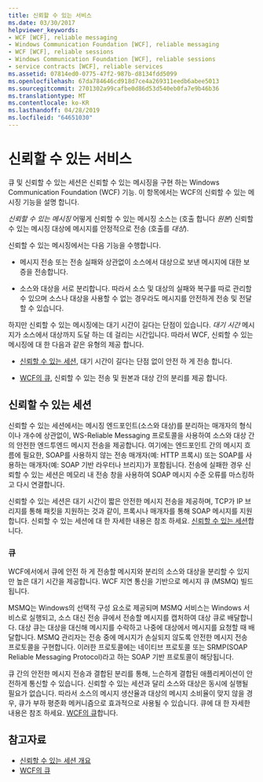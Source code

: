 ```yaml
---
title: 신뢰할 수 있는 서비스
ms.date: 03/30/2017
helpviewer_keywords:
- WCF [WCF], reliable messaging
- Windows Communication Foundation [WCF], reliable messaging
- WCF [WCF], reliable sessions
- Windows Communication Foundation [WCF], reliable sessions
- service contracts [WCF], reliable services
ms.assetid: 07814ed0-0775-47f2-987b-d8134fdd5099
ms.openlocfilehash: 67da784646cd918d7ce4a269311eedb6abee5013
ms.sourcegitcommit: 2701302a99cafbe0d86d53d540eb0fa7e9b46b36
ms.translationtype: MT
ms.contentlocale: ko-KR
ms.lasthandoff: 04/28/2019
ms.locfileid: "64651030"
---
```

# <a name="reliable-services"></a>신뢰할 수 있는 서비스
큐 및 신뢰할 수 있는 세션은 신뢰할 수 있는 메시징을 구현 하는 Windows Communication Foundation (WCF) 기능. 이 항목에서는 WCF의 신뢰할 수 있는 메시징 기능을 설명 합니다.  
  
 *신뢰할 수 있는 메시징* 어떻게 신뢰할 수 있는 메시징 소스는 (호출 합니다 *원본*) 신뢰할 수 있는 메시징 대상에 메시지를 안정적으로 전송 (호출를 *대상*).  
  
 신뢰할 수 있는 메시징에서는 다음 기능을 수행합니다.  
  
- 메시지 전송 또는 전송 실패와 상관없이 소스에서 대상으로 보낸 메시지에 대한 보증을 전송합니다.  
  
- 소스와 대상을 서로 분리합니다. 따라서 소스 및 대상의 실패와 복구를 따로 관리할 수 있으며 소스나 대상을 사용할 수 없는 경우라도 메시지를 안전하게 전송 및 전달할 수 있습니다.  
  
 하지만 신뢰할 수 있는 메시징에는 대기 시간이 길다는 단점이 있습니다. *대기 시간* 메시지가 소스에서 대상까지 도달 하는 데 걸리는 시간입니다. 따라서 WCF, 신뢰할 수 있는 메시징에 대 한 다음과 같은 유형의 제공 합니다.  
  
- [신뢰할 수 있는 세션](../../../docs/framework/wcf/feature-details/reliable-sessions.md), 대기 시간이 길다는 단점 없이 안전 하 게 전송 합니다.  
  
- [WCF의 큐](../../../docs/framework/wcf/feature-details/queues-in-wcf.md), 신뢰할 수 있는 전송 및 원본과 대상 간의 분리를 제공 합니다.  
  
## <a name="reliable-sessions"></a>신뢰할 수 있는 세션  
 신뢰할 수 있는 세션에서는 메시징 엔드포인트(소스와 대상)를 분리하는 매개자의 형식이나 개수에 상관없이, WS-Reliable Messaging 프로토콜을 사용하여 소스와 대상 간의 안전한 엔드투엔드 메시지 전송을 제공합니다. 여기에는 엔드포인트 간의 메시지 흐름에 필요한, SOAP를 사용하지 않는 전송 매개자(예: HTTP 프록시) 또는 SOAP를 사용하는 매개자(예: SOAP 기반 라우터나 브리지)가 포함됩니다. 전송에 실패한 경우 신뢰할 수 있는 세션은 메모리 내 전송 창을 사용하여 SOAP 메시지 수준 오류를 마스킹하고 다시 연결합니다.  
  
 신뢰할 수 있는 세션은 대기 시간이 짧은 안전한 메시지 전송을 제공하며, TCP가 IP 브리지를 통해 패킷을 지원하는 것과 같이, 프록시나 매개자를 통해 SOAP 메시지를 지원합니다. 신뢰할 수 있는 세션에 대 한 자세한 내용은 참조 하세요. [신뢰할 수 있는 세션](../../../docs/framework/wcf/feature-details/reliable-sessions.md)합니다.  
  
### <a name="queues"></a>큐  
 WCF에서에서 큐에 안전 하 게 전송할 메시지와 분리의 소스와 대상을 분리할 수 있지만 높은 대기 시간을 제공합니다. WCF 지연 통신을 기반으로 메시지 큐 (MSMQ) 빌드됩니다.  
  
 MSMQ는 Windows의 선택적 구성 요소로 제공되며 MSMQ 서비스는 Windows 서비스로 실행되고, 소스 대신 전송 큐에서 전송할 메시지를 캡처하여 대상 큐로 배달합니다. 대상 큐는 대상을 대신해 메시지를 수락하고 나중에 대상에서 메시지를 요청할 때 배달합니다. MSMQ 관리자는 전송 중에 메시지가 손실되지 않도록 안전한 메시지 전송 프로토콜을 구현합니다. 이러한 프로토콜에는 네이티브 프로토콜 또는 SRMP(SOAP Reliable Messaging Protocol)라고 하는 SOAP 기반 프로토콜이 해당됩니다.  
  
 큐 간의 안전한 메시지 전송과 결합된 분리를 통해, 느슨하게 결합된 애플리케이션이 안전하게 통신할 수 있습니다. 신뢰할 수 있는 세션과 달리 소스와 대상은 동시에 실행될 필요가 없습니다. 따라서 소스의 메시지 생산율과 대상의 메시지 소비율이 맞지 않을 경우, 큐가 부하 평준화 메커니즘으로 효과적으로 사용될 수 있습니다. 큐에 대 한 자세한 내용은 참조 하세요. [WCF의 큐](../../../docs/framework/wcf/feature-details/queues-in-wcf.md)합니다.  
  
## <a name="see-also"></a>참고자료

- [신뢰할 수 있는 세션 개요](../../../docs/framework/wcf/feature-details/reliable-sessions-overview.md)
- [WCF의 큐](../../../docs/framework/wcf/feature-details/queuing-in-wcf.md)
